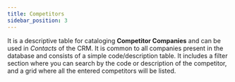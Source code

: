 ```yaml
---
title: Competitors
sidebar_position: 3
---
```


It is a descriptive table for cataloging **Competitor Companies** and can be used in *Contacts* of the CRM. It is common to all companies present in the database and consists of a simple code/description table. It includes a filter section where you can search by the code or description of the competitor, and a grid where all the entered competitors will be listed.
